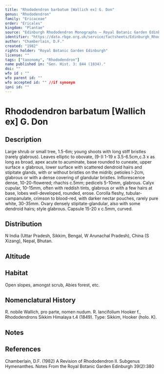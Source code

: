 ```yaml
---
title: "Rhododendron barbatum [Wallich ex] G. Don"
genus: "Rhododendron"
family: "Ericaceae"
order: "Ericales"
kingdom: "Plantae"
source: "Edinburgh Rhododendron Monographs – Royal Botanic Garden Edinburgh"
identifier: "https://data.rbge.org.uk/service/factsheets/Edinburgh_Rhododendron_Monographs.xhtml"
author: "Chamberlain, D.F."
created: "1982"
rights holder: "Royal Botanic Garden Edinburgh"
license: ""
tags: ["taxonomy", "Rhododendron"]
name published in: "Gen. Hist. 3: 844 (1834)."
doi: ""
wfo id : ""
wfo parent id: ""
wfo accepted id: "" //if synonym                      
ipni id: ""
---
```


                       

# Rhododendron barbatum [Wallich ex] G. Don

## Description
Large shrub or small tree, 1.5-6m; young shoots with long stiff bristles (rarely glabrous). Leaves elliptic to obovate, (9-)l 1-19 x 3.5-6.5cm,c.3 x as long as broad, apex acute to acuminate, base rounded to cuneate, upper surface ± glabrous, lower surface with scattered dendroid hairs and stipitate glands, with or without bristles on the midrib; petioles l-2cm, glabrous or with a dense covering of glandular bristles. Inflorescence dense, 10-20-flowered; rhachis c.5mm; pedicels 5-10mm, glabrous. Calyx cupular, 10-15mm, often with reddish tints, glabrous or with a few hairs at base, lobes well-developed, rounded, erose. Corolla fleshy, tubular-campanulate, crimson to blood-red, with darker nectar pouches, rarely pure white, 30-35mm. Ovary densely stipitate-glandular, also with some dendroid hairs; style glabrous. Capsule 15-20 x c.5mm, curved.

## Distribution
N India (Uttar Pradesh, Sikkim, Bengal, W Arunachal Pradesh), China (S Xizang), Nepal, Bhutan.

## Altitude


## Habitat
Open slopes, amongst scrub, Abies forest, etc.

## Nomenclatural History
R. nobile Wallich, pro parte, nomen nudum. R. lancifolium Hooker f., Rhododendrons Sikkim Himalaya t.4 (1849). Type: Sikkim, Hooker (holo. K).
                       
## Notes


## References

Chamberlain, D.F. (1982) A Revision of Rhododendron II. Subgenus Hymenanthes. Notes From the Royal Botanic Garden Edinburgh 39(2):380
